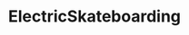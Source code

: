 ---
title: ElectricSkateboarding
crosslinks:
- MellowBoards
- metric_units
- kickstarter
- AskPhysics
- theydidthemath
- UnlimitedEngineering
- 3Dprinting
- modhelp
- technology
- '18650'
- shittykickstarters
- redditrequest
- EBoardMarketplace
- autotldr
- electronic_cigarette
- askscience
- AMAAggregator
- videos
- xkcd
- needamod
---